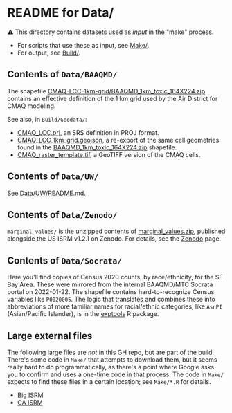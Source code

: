 # README for Data/

:warning: This directory contains datasets used as _input_ in the "make" process. 

- For scripts that use these as input, see [Make/].
- For output, see [Build/].

## Contents of `Data/BAAQMD/`

The shapefile [CMAQ-LCC-1km-grid/BAAQMD_1km_toxic_164X224.zip][BAAQMD_1km_toxic_164X224.zip] contains an effective definition of the 1 km grid used by the Air District for CMAQ modeling.

See also, in `Build/Geodata/`:

- [CMAQ_LCC.prj], an SRS definition in PROJ format.
- [CMAQ_LCC_1km_grid.geojson], a re-export of the same cell geometries found in the [BAAQMD_1km_toxic_164X224.zip] shapefile.
- [CMAQ_raster_template.tif], a GeoTIFF version of the CMAQ cells.

## Contents of `Data/UW/`

See [Data/UW/README.md](../blob/master/Data/UW/README.md).

## Contents of `Data/Zenodo/`

`marginal_values/` is the unzipped contents of [marginal_values.zip][Zenodo], published alongside the US ISRM v1.2.1 on Zenodo. For details, see the [Zenodo] page.

## Contents of `Data/Socrata/`

Here you'll find copies of Census 2020 counts, by race/ethnicity, for the SF Bay Area.
These were mirrored from the internal BAAQMD/MTC Socrata portal on 2022-01-22.
The shapefile contains hard-to-recognize Census variables like `P0020005`.
The logic that translates and combines these into abbreviations of more familiar names for racial/ethnic categories, like `AsnPI` (Asian/Pacific Islander), is in the [exptools] R package.

## Large external files

The following large files are _not_ in this GH repo, but are part of the build. 
There's some code in `Make/` that attempts to download them, but it seems really hard to do programmatically, as there's a point where Google asks you to confirm and uses a one-time code in that process. 
The code in `Make/` expects to find these files in a certain location; see `Make/*.R` for details.

- [Big ISRM][Zenodo]
- [CA ISRM][ca_isrm1]

[BAAQMD_1km_toxic_164X224.zip]: ../blob/master/Data/BAAQMD/CMAQ-LCC-1km-grid/BAAQMD_1km_toxic_164X224.zip
[CMAQ_LCC.prj]: ../blob/master/Build/Geodata/CMAQ_LCC.prj
[CMAQ_raster_template.tif]: ../blob/master/Build/Geodata/CMAQ_raster_template.tif
[CMAQ_LCC_1km_grid.geojson]: ../blob/master/Build/Geodata/CMAQ_LCC_1km_grid.geojson
[Build/]: ../blob/master/Build/
[Make/]: ../blob/master/Make/
[References/Handoff/]: https://github.com/BAAQMD/ISRM-SFAB/blob/master/References/Handoff
[Zenodo]: https://zenodo.org/record/2589760#.YgREvS2ZPEa
[ca_isrm1]: https://drive.google.com/drive/folders/1WmLRz7iWo2MjtSikgHEig7M0NvK2sOns?usp=sharing
[ca_isrm2]: https://drive.google.com/drive/folders/1jO5saBcQW1-qmiv-pjsICNiulud9SCU5
[Bay Area ISRM/]: https://www.dropbox.com/sh/0bwdu3vnfsmrrzg/AAA87bGHmcv5Fr3GOTWXczZva?dl=0
[exptools]: https://github.com/BAAQMD/exptools
